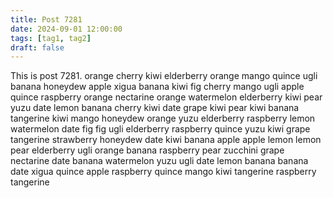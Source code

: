 ```yaml
---
title: Post 7281
date: 2024-09-01 12:00:00
tags: [tag1, tag2]
draft: false
---
```

This is post 7281.
orange
cherry
kiwi
elderberry
orange
mango
quince
ugli
banana
honeydew
apple
xigua
banana
kiwi
fig
cherry
mango
ugli
apple
quince
raspberry
orange
nectarine
orange
watermelon
elderberry
kiwi
pear
yuzu
date
lemon
banana
cherry
kiwi
date
grape
kiwi
pear
kiwi
banana
tangerine
kiwi
mango
honeydew
orange
yuzu
elderberry
raspberry
lemon
watermelon
date
fig
fig
ugli
elderberry
raspberry
quince
yuzu
kiwi
grape
tangerine
strawberry
honeydew
date
kiwi
banana
apple
apple
lemon
lemon
pear
elderberry
ugli
orange
banana
raspberry
pear
zucchini
grape
nectarine
date
banana
watermelon
yuzu
ugli
date
lemon
banana
banana
date
xigua
quince
apple
raspberry
quince
mango
kiwi
tangerine
raspberry
tangerine
